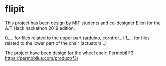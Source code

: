 # flipit
This project has been design by MIT students and co-designer Ellen for the A/T Hack hackathon 2019 edition.

0_... for files related to the upper part (arduino, corntrol...)
1_... for files related to the lower part of the chair (actuators...)

The project have been design for the wheel chair:
Permobil F3  https://permobilus.com/product/f3/
